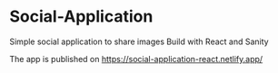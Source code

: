 # Social-Application
Simple social application to share images
Build with React and Sanity

The app is published on https://social-application-react.netlify.app/
